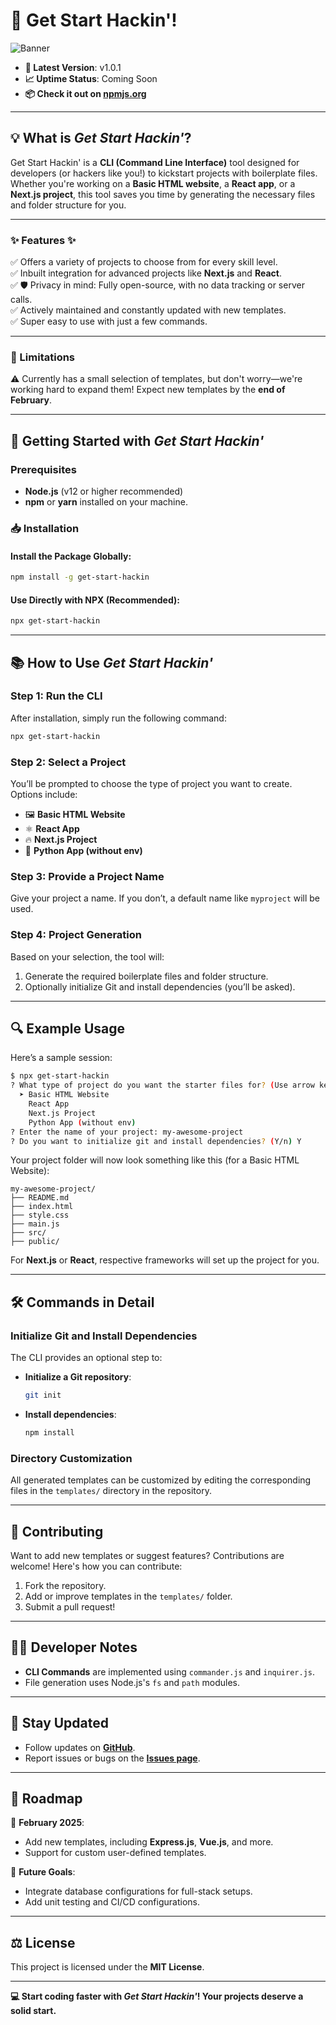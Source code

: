 

# 🚀 Get Start Hackin'!

![Banner](https://cloud-4igvnsnrp-hack-club-bot.vercel.app/0image.png "Get Start Hackin' : CLI TOOL")

- **🔖 Latest Version**: v1.0.1  
- **📈 Uptime Status**: Coming Soon  
- **📦 Check it out on [npmjs.org](https://www.npmjs.com/package/get-start-hackin)**

---

## 💡 What is *Get Start Hackin'*?

Get Start Hackin' is a **CLI (Command Line Interface)** tool designed for developers (or hackers like you!) to kickstart projects with boilerplate files.  
Whether you're working on a **Basic HTML website**, a **React app**, or a **Next.js project**, this tool saves you time by generating the necessary files and folder structure for you.  

---

### ✨ Features ✨
✅ Offers a variety of projects to choose from for every skill level.  
✅ Inbuilt integration for advanced projects like **Next.js** and **React**.  
✅ 🛡️ Privacy in mind: Fully open-source, with no data tracking or server calls.  
✅ Actively maintained and constantly updated with new templates.  
✅ Super easy to use with just a few commands.  

---

### 🚧 Limitations
⚠️ Currently has a small selection of templates, but don't worry—we're working hard to expand them! Expect new templates by the **end of February**.  

---

## 🎉 Getting Started with *Get Start Hackin'*

### Prerequisites
- **Node.js** (v12 or higher recommended)  
- **npm** or **yarn** installed on your machine.

### 📥 Installation

#### Install the Package Globally:
```bash
npm install -g get-start-hackin
```

#### Use Directly with NPX (Recommended):
```bash
npx get-start-hackin
```

---

## 📚 How to Use *Get Start Hackin'*

### Step 1: Run the CLI
After installation, simply run the following command:  
```bash
npx get-start-hackin
```

### Step 2: Select a Project
You’ll be prompted to choose the type of project you want to create.  
Options include:  
- 🖼️ **Basic HTML Website**  
- ⚛️ **React App**  
- 🔥 **Next.js Project**  
- 🐍 **Python App (without env)**  

### Step 3: Provide a Project Name
Give your project a name. If you don’t, a default name like `myproject` will be used.  

### Step 4: Project Generation
Based on your selection, the tool will:  
1. Generate the required boilerplate files and folder structure.
2. Optionally initialize Git and install dependencies (you’ll be asked).  

---

## 🔍 Example Usage
Here’s a sample session:  

```bash
$ npx get-start-hackin
? What type of project do you want the starter files for? (Use arrow keys)
  ➤ Basic HTML Website
    React App
    Next.js Project
    Python App (without env)
? Enter the name of your project: my-awesome-project
? Do you want to initialize git and install dependencies? (Y/n) Y
```

Your project folder will now look something like this (for a Basic HTML Website):  
```
my-awesome-project/
├── README.md
├── index.html
├── style.css
├── main.js
├── src/
├── public/
```

For **Next.js** or **React**, respective frameworks will set up the project for you.

---

## 🛠️ Commands in Detail

### Initialize Git and Install Dependencies
The CLI provides an optional step to:  
- **Initialize a Git repository**:  
   ```bash
   git init
   ```  
- **Install dependencies**:  
   ```bash
   npm install
   ```

### Directory Customization
All generated templates can be customized by editing the corresponding files in the `templates/` directory in the repository.

---

## 🙌 Contributing

Want to add new templates or suggest features? Contributions are welcome! Here's how you can contribute:  
1. Fork the repository.  
2. Add or improve templates in the `templates/` folder.  
3. Submit a pull request!  

---

## 🧑‍💻 Developer Notes
- **CLI Commands** are implemented using `commander.js` and `inquirer.js`.  
- File generation uses Node.js's `fs` and `path` modules.  

---

## 📢 Stay Updated
- Follow updates on **[GitHub](https://github.com/JigmetAvinash/get-start-hackin)**.  
- Report issues or bugs on the **[Issues page](https://github.com/JigmetAvinash/get-start-hackin/issues)**.

---

## 🏁 Roadmap
🚀 **February 2025**:  
- Add new templates, including **Express.js**, **Vue.js**, and more.  
- Support for custom user-defined templates.  

🌟 **Future Goals**:  
- Integrate database configurations for full-stack setups.  
- Add unit testing and CI/CD configurations.

---

## ⚖️ License
This project is licensed under the **MIT License**.  

---

**💻 Start coding faster with *Get Start Hackin'*! Your projects deserve a solid start.**  

